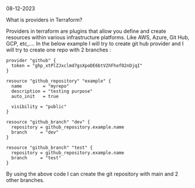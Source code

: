 08-12-2023

What is providers in Terraform?

Providers in terraform are plugins that allow you define and create resources within various infrastructure platforms. Like AWS, Azure, Git Hub, GCP, etc,….
In the below example I will try to create git hub provider and I will try to create one repo with 2 branches :
 
    provider "github" {
      token = "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"
    }

    resource "github_repository" "example" {
      name        = "myrepo"
      description = "testing purpose"
      auto_init   = true

      visibility = "public"
    }

    resource "github_branch" "dev" {
      repository = github_repository.example.name
      branch     = "dev"
    }

    resource "github_branch" "test" {
      repository = github_repository.example.name
      branch     = "test"
    }

By using the above code I can create the git repository with main and 2 other branches.
